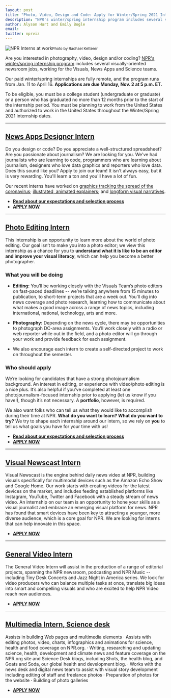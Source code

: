 ```yaml
---
layout: post
title: "Photo, Video, Design and Code: Apply for Winter/Spring 2021 Internships in the NPR Newsroom"
description: "NPR's winter/spring internship program includes several visually-oriented newsroom jobs, working for the Visuals, News Apps and Science teams. Come join us!"
author: Alyson Hurt and Emily Bogle
email:
twitter: nprviz
---
```


![NPR Interns at work](/img/posts/photointerns.jpg)<small>Photo by Rachael Ketterer</small>

Are you interested in photography, video, design and/or coding? [NPR's winter/spring internship program](https://www.npr.org/about-npr/181881227/want-to-be-an-npr-intern) includes several visually-oriented newsroom jobs, working for the Visuals, News Apps and Science teams.

Our paid winter/spring internships are fully remote, and the program runs from Jan. 11 to April 16. **Applications are due Monday, Nov. 2 at 5 p.m. ET.**

To be eligible, you must be a college student (undergraduate or graduate) or a person who has graduated no more than 12 months prior to the start of the internship period. You must be planning to work from the United States and authorized to work in the United States throughout the Winter/Spring 2021 internship dates.

------

## [News Apps Designer Intern](https://recruiting.ultipro.com/NAT1011NATPR/JobBoard/fc254a05-d68e-44c0-a2ba-267380d146ba/OpportunityDetail?opportunityId=362716ff-49ae-4808-8eda-7166abaa78c0)

Do you design or code? Do you appreciate a well-structured spreadsheet? Are you passionate about journalism? We are looking for you. We've had journalists who are learning to code, programmers who are learning about journalism, designers who love data graphics and reporters who love data. Does this sound like you? Apply to join our team! It isn't always easy, but it is very rewarding. You'll learn a ton and you'll have a lot of fun.

Our recent interns have worked on [graphics tracking the spread of the coronavirus](https://www.npr.org/sections/health-shots/2020/03/16/816707182/map-tracking-the-spread-of-the-coronavirus-in-the-u-s); [illustrated, animated explainers](https://blog.apps.npr.org/2020/01/14/whale-maps-comic.html); and [longform visual narratives](https://apps.npr.org/mongolia/).

* **[Read about our expectations and selection process](/2015/10/14/how-to-apply.html)**
* **[APPLY NOW](https://recruiting.ultipro.com/NAT1011NATPR/JobBoard/fc254a05-d68e-44c0-a2ba-267380d146ba/OpportunityDetail?opportunityId=362716ff-49ae-4808-8eda-7166abaa78c0)**

-------

## [Photo Editing Intern](https://recruiting.ultipro.com/NAT1011NATPR/JobBoard/fc254a05-d68e-44c0-a2ba-267380d146ba/OpportunityDetail?opportunityId=47baa519-d8e1-4089-b925-e189622ba9c4)

This internship is an opportunity to learn more about the world of photo editing. Our goal isn’t to make you into a photo editor; we view this internship as a chance for you to **understand what it is like to be an editor and improve your visual literacy**, which can help you become a better photographer.

### What you will be doing

* **Editing:** You’ll be working closely with the Visuals Team’s photo editors on fast-paced deadlines -- we’re talking anywhere from 15 minutes to publication, to short-term projects that are a week out. You’ll dig into news coverage and photo research, learning how to communicate about what makes a good image across a range of news topics, including international, national, technology, arts and more.

* **Photography:** Depending on the news cycle, there may be opportunities to photograph DC-area assignments. You’ll work closely with a radio or web reporter while out in the field, and a photo editor will go through your work and provide feedback for each assignment.

* We also encourage each intern to create a self-directed project to work on throughout the semester.

### Who should apply

We’re looking for candidates that have a strong photojournalism background. An interest in editing, or experience with video/photo editing is a nice plus. It’s also helpful if you’ve completed at least one photojournalism-focused internship prior to applying (let us know if you have!), though it’s not necessary. A **portfolio**, however, is required.

We also want folks who can tell us what they would like to accomplish during their time at NPR. **What do you want to learn? What do you want to try?** We try to shape each internship around our intern, so we rely on **you** to tell us what goals you have for your time with us!

* **[Read about our expectations and selection process](/2015/10/14/how-to-apply.html)**
* **[APPLY NOW](https://recruiting.ultipro.com/NAT1011NATPR/JobBoard/fc254a05-d68e-44c0-a2ba-267380d146ba/OpportunityDetail?opportunityId=47baa519-d8e1-4089-b925-e189622ba9c4)**

-------

## [Visual Newscast Intern](https://recruiting.ultipro.com/NAT1011NATPR/JobBoard/fc254a05-d68e-44c0-a2ba-267380d146ba/OpportunityDetail?opportunityId=64f0bf13-1763-4ed1-8fd3-b9ae52a3994b)

Visual Newscast is the engine behind daily news video at NPR, building visuals specifically for multimodal devices such as the Amazon Echo Show and Google Home. Our work starts with creating videos for the latest devices on the market, and includes feeding established platforms like Instagram, YouTube, Twitter and Facebook with a steady stream of news video. An internship on our team is an opportunity to hone your skills as a visual journalist and embrace an emerging visual platform for news. NPR has found that smart devices have been key to attracting a younger, more diverse audience, which is a core goal for NPR. We are looking for interns that can help innovate in this space.

* **[APPLY NOW](https://recruiting.ultipro.com/NAT1011NATPR/JobBoard/fc254a05-d68e-44c0-a2ba-267380d146ba/OpportunityDetail?opportunityId=64f0bf13-1763-4ed1-8fd3-b9ae52a3994b)**

--------

## [General Video Intern](https://recruiting.ultipro.com/NAT1011NATPR/JobBoard/fc254a05-d68e-44c0-a2ba-267380d146ba/OpportunityDetail?opportunityId=fe740d1c-4b91-4c2c-8758-bfb5356cd91e)

The General Video Intern will assist in the production of a range of editorial projects, spanning the NPR newsroom, podcasting and NPR Music -- including Tiny Desk Concerts and Jazz Night in America series. We look for video producers who can balance multiple tasks at once, translate big ideas into smart and compelling visuals and who are excited to help NPR Video reach new audiences.

* **[APPLY NOW](https://recruiting.ultipro.com/NAT1011NATPR/JobBoard/fc254a05-d68e-44c0-a2ba-267380d146ba/OpportunityDetail?opportunityId=fe740d1c-4b91-4c2c-8758-bfb5356cd91e)**

--------

## [Multimedia Intern, Science desk](https://recruiting.ultipro.com/NAT1011NATPR/JobBoard/fc254a05-d68e-44c0-a2ba-267380d146ba/OpportunityDetail?opportunityId=21c95691-783a-4d05-add1-48ef6080f505)

Assists in building Web pages and multimedia elements · Assists with editing photos, video, charts, infographics and animations for science, health and food coverage on NPR.org. · Writing, researching and updating science, health, development and climate news and feature coverage on the NPR.org site and Science Desk blogs, including Shots, the health blog, and Goats and Soda, our global health and development blog. · Works with the news desk and digital news team to assist with visual story development including editing of staff and freelance photos · Preparation of photos for the website · Building of photo galleries

* **[APPLY NOW](https://recruiting.ultipro.com/NAT1011NATPR/JobBoard/fc254a05-d68e-44c0-a2ba-267380d146ba/OpportunityDetail?opportunityId=21c95691-783a-4d05-add1-48ef6080f505)**
